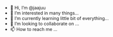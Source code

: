 - 👋 Hi, I’m @jaajuu
- 👀 I’m interested in many things...
- 🌱 I’m currently learning little bit of everything...
- 💞️ I’m looking to collaborate on ...
- 📫 How to reach me ...

<!---
jaajuu/jaajuu is a ✨ special ✨ repository because its `README.md` (this file) appears on your GitHub profile.
You can click the Preview link to take a look at your changes.
--->
